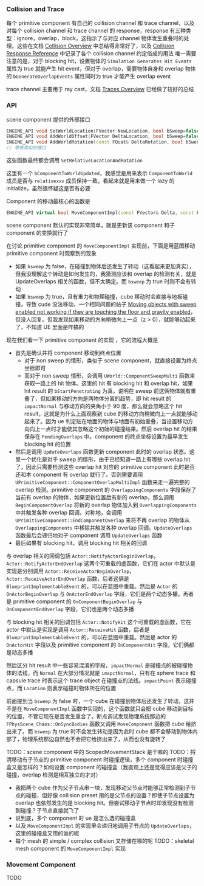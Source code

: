 ### Collision and Trace
每个 primitive component 有自己的 collision channel 和 trace channel，以及对每个 collision channel 和 trace channel 的 response，response 有三种类型：ignore，overlap，block，这指示了与对应 channel 物体发生重叠时的处理。这些在文档 [Collision Overview](https://dev.epicgames.com/documentation/en-us/unreal-engine/collision-in-unreal-engine---overview) 中总结得非常好了，以及 [Collision Response Reference](https://dev.epicgames.com/documentation/en-us/unreal-engine/collision-response-reference-in-unreal-engine) 中记录了各个 collision channel 约定俗成的用法
唯一需要注意的是，对于 blocking hit，设置物体的 `Simulation Generates Hit Events` 属性为 true 就能产生 hit event，但对于 overlap，需要物体自身和 overlap 物体的 `bGenerateOverlapEvents` 属性同时为 true 才能产生 overlap event

trace channel 主要用于 ray cast，文档 [Traces Overview](https://dev.epicgames.com/documentation/en-us/unreal-engine/traces-in-unreal-engine---overview) 已经做了较好的总结
### API
scene component 提供的外部接口
```c++
ENGINE_API void SetWorldLocation(FVector NewLocation, bool bSweep=false, FHitResult* OutSweepHitResult=nullptr, ETeleportType Teleport = ETeleportType::None);
ENGINE_API void AddWorldOffset(FVector DeltaLocation, bool bSweep=false, FHitResult* OutSweepHitResult=nullptr, ETeleportType Teleport = ETeleportType::None);
ENGINE_API void AddWorldRotation(const FQuat& DeltaRotation, bool bSweep=false, FHitResult* OutSweepHitResult=nullptr, ETeleportType Teleport = ETeleportType::None);
// 等等类似的接口
```
这些函数最终都会调用 `SetRelativeLocationAndRotation`

这里有一个 `bComponentToWorldUpdated`，我感觉是用来表示 `ComponentToWorld` 成员是否与 `relativexxx` 成员保持一致，看起来就是用来做一个 lazy 的 initialize，虽然很怀疑这是否有必要

Component 的移动最核心的函数是
```c++
ENGINE_API virtual bool MoveComponentImpl(const FVector& Delta, const FQuat& NewRotation, bool bSweep, FHitResult* Hit = NULL, EMoveComponentFlags MoveFlags = MOVECOMP_NoFlags, ETeleportType Teleport = ETeleportType::None);
```
scene component 默认的实现非常简单，就是更新该 component 和子 component 的变换就行了

在讨论 primitive component 的 `MoveComponentImpl` 实现前，下面是用蓝图移动 primitive component 时观察到的现象
* 如果 `bsweep` 为 false，在碰撞到物体后还发生了转动（这看起来更加真实），但我没理解这个转动是如何发生的，我猜测应该和 overlap 的检测有关，就是 UpdateOverlaps 相关的函数，但不太确定。而 `bsweep` 为 true 时则不会有转动
* 如果 `bsweep` 为 true，且有重力和物理碰撞，cube 移动时会直接与地板碰撞，导致 cude 没法移动，一个相同问题的帖子 [Moving objects with sweep enabled not working if they are touching the floor and gravity enabled](https://forums.unrealengine.com/t/moving-objects-with-sweep-enabled-not-working-if-they-are-touching-the-floor-and-gravity-enabled/1814530)，但没人回复。但我发现如果移动的方向稍微向上一点（z > 0），就能够动起来了，不知道 UE 里面是咋搞的

现在我们看一下 primitive component 的实现 ，它的流程大概是
* 首先是确认并将 component 移动到终点位置
	* 对于 non sweep 的情形，类似于 scene component，就直接设置为终点坐标即可
	* 而对于 non sweep 情形，会调用 `UWorld::ComponentSweepMulti` 函数来获取一路上的 hit 物体。这里的 hit 有 blocking hit 和 overlap hit，如果 hit result 的 `bStartPenetrating` 为真，说明在 sweep 前这俩物体就有重叠了，但如果移动的方向是两物体分离的趋势，即 hit result 的 `impactNormal` 与移动方向的夹角小于 90 度，那么就会忽略这个 hit result，这就是为什么上面观察到 cube 的移动方向稍微向上一点就能够动起来了。因为 ue 判定贴在地面的物体与地面有初始重叠，当设置移动方向向上一点时才能使其忽略这个初始的碰撞结果。然后 overlap hit 的结果保存在 `PendingOverlaps` 中。component 的终点坐标设置为最早发生 blocking hit 的位置
* 然后是调用 `UpdateOverlaps` 函数更新 component 此时的 overlap 状态。这里一个优化是对于 sweep 的情形，由于已经知道一路上有哪些 overlap hit 了，因此只需要检测这些 overlap hit 对应的 primitive component 此时是否还和本 component 有 overlap 就行了。否则需要调用 `UPrimitiveComponent::ComponentOverlapMultiImpl` 函数来走一遍完整的 overlap 检测。primitive component 的 `OverlappingComponents` 字段保存了当前有 overlap 的物体，如果更新位置后有新的 overlap，那么调用 `BeginComponentOverlap` 将新的 overlap 物体加入到 `OverlappingComponents` 中并触发各种 overlap 回调，对称地，会调用 `UPrimitiveComponent::EndComponentOverlap` 来将不再 overlap 的物体从 `OverlappingComponents` 中移除并触发各种 overlap 回调。`UpdateOverlaps` 函数最后会递归地对子 component 调用 `UpdateOverlaps` 函数
* 最后如果有 blocking hit，调用 blocking hit 相关的回调

与 overlap 相关的回调包括 `Actor::NotifyActorBeginOverlap`，`Actor::NotifyActorEndOverlap` 这两个可重载的虚函数，它们在 actor 中默认是实现是分别调用 `Actor::ReceiveActorBeginOverlap`，`Actor::ReceiveActorEndOverlap` 函数，后者这俩是 `BlueprintImplementableEvent` 的，可以在蓝图中重载。然后是 `Actor` 的 `OnActorBeginOverlap` 与 `OnActorEndOverlap` 字段，它们是两个动态多播。再者是 primitive component 的 `OnComponentBeginOverlap` 与 `OnComponentEndOverlap` 字段，它们也是两个动态多播

与 blocking hit 相关的回调包括 `Actor::NotifyHit` 这个可重载的虚函数，它在 actor 中默认是实现是调用 `Actor::ReceiveHit` 函数，后者是 `BlueprintImplementableEvent` 的，可以在蓝图中重载。然后是 actor 的 `OnActorHit` 字段以及 primitive component 的 `OnComponentHit` 字段，它们俩都是动态多播

然后区分 hit result 中一些容易混淆的字段，`impactNormal` 是碰撞点的被碰撞物体的法线，而 `Normal` 在大部分情况就是 `imapctNormal`，只有在 sphere trace 和 capsule trace 时表示这个 trace object 在碰撞点的法线。`impactPoint` 表示碰撞点，而 `Location` 则表示碰撞时物体所在的位置

前面提到当 `bsweep` 为 false 时，一个 cube 在碰撞到物体后还发生了转动，这并不是在 `MoveComponentImpl` 函数中实现的，这个函数就只会把 cube 移动到目标的位置，不管它现在是否发生重合了。断点调试发现物理系统那边的 `FPhysScene_Chaos::OnSyncBodies` 函数又调用 `MoveComponent` 函数把 cube 给挤出来了。而 `bsweep` 为 true 时不会发生转动是因为此时 cube 都不会移动到物体内部了，物理系统那边自然也不会把它给挤出来了，从而也没有旋转了

TODO：scene component 中的 ScopedMovementStack 是干嘛的 
TODO：捋清移动有子节点的 primitive component 时碰撞逻辑，多个 component 时碰撞盒又是怎样的？如何设置 component 的碰撞盒（我直观上还是觉得应该是父子的碰撞，overlap 检测是相互独立的才对）
* 我把两个 cube 作为父子节点串一块，发现移动父节点时能够正常检测到子节点的碰撞，但好像 collision preset 用的是父节点的设置？即使子节点设置为 overlap 也依然发生的是 blocking hit。但尝试移动子节点时却发现没有检测到碰撞？子节点直接就飞了
* 说到底，多个 component 时 ue 是怎么选的碰撞盒
* 以及 `MoveComponentImpl` 的实现里会递归地调用子节点的 `UpdateOverlaps`，这里的碰撞盒又用的谁的呢
* 每个 mesh 的 simple / complex collision 又存储在哪的呢
TODO：skeletal mesh component 的 `MoveComponentImpl` 实现
### Movement Component
TODO